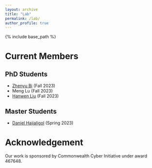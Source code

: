 ```yaml
---
layout: archive
title: "Lab"
permalink: /lab/
author_profile: true
---
```


{% include base_path %}

Current Members
======

## PhD Students

- [Zhenyu Bi](https://www.linkedin.com/in/zhenyu-bi-817814178/) (Fall 2023)
- Meng Lu (Fall 2023)
- [Hanwen Liu](https://www.linkedin.com/in/hanwen-liu-a244b71a9/) (Fall 2023)


## Master Students

- [Daniel Hajialigol](https://www.linkedin.com/in/danielhajialigol/) (Spring 2023)


Acknowledgement
======
Our work is sponsored by Commonwealth Cyber Initiative under award 467648.
<!---
Any opinions, findings, and conclusions or recommendations expressed herein are those of the authors and should not be interpreted as necessarily representing the views, either expressed or implied, of the U.S. Government. 
The U.S. Government is authorized to reproduce and distribute reprints for government purposes not withstanding any copyright annotation hereon.
--->

